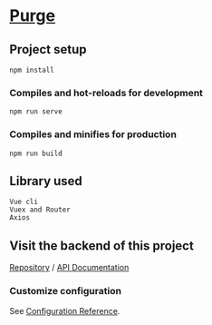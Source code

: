 # [Purge](https://purge-issue-tracker.herokuapp.com/)

## Project setup
```
npm install
```

### Compiles and hot-reloads for development
```
npm run serve
```

### Compiles and minifies for production
```
npm run build
```
## Library used
```
Vue cli
Vuex and Router
Axios
```
## Visit the backend of this project
[Repository](https://github.com/Vaerrwenn/issue-tracker-back/) /
[API Documentation](https://vaerrwenn.github.io/issue-tracker-back/#)

### Customize configuration
See [Configuration Reference](https://cli.vuejs.org/config/).
